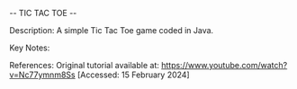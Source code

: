-- TIC TAC TOE --

Description: A simple Tic Tac Toe game coded in Java.

Key Notes:


References:
Original tutorial available at: https://www.youtube.com/watch?v=Nc77ymnm8Ss [Accessed: 15 February 2024]
